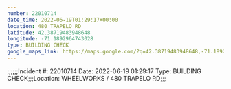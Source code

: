 ```yaml
---
number: 22010714
date_time: 2022-06-19T01:29:17+00:00
location: 480 TRAPELO RD
latitude: 42.38719483948648
longitude: -71.1892964743028
type: BUILDING CHECK
google_maps_link: https://maps.google.com/?q=42.38719483948648,-71.1892964743028
---
```


;;;;;;Incident #: 22010714  Date: 2022-06-19 01:29:17  Type: BUILDING CHECK;;;Location: WHEELWORKS / 480 TRAPELO RD;;;

